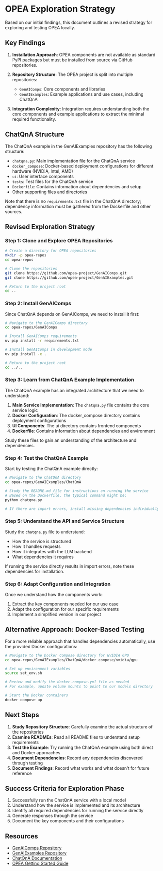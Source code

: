 # OPEA Exploration Strategy

Based on our initial findings, this document outlines a revised strategy for exploring and testing OPEA locally.

## Key Findings

1. **Installation Approach**: OPEA components are not available as standard PyPI packages but must be installed from source via GitHub repositories.

2. **Repository Structure**: The OPEA project is split into multiple repositories:
   - `GenAIComps`: Core components and libraries
   - `GenAIExamples`: Example applications and use cases, including ChatQnA

3. **Integration Complexity**: Integration requires understanding both the core components and example applications to extract the minimal required functionality.

## ChatQnA Structure

The ChatQnA example in the GenAIExamples repository has the following structure:

- `chatqna.py`: Main implementation file for the ChatQnA service
- `docker_compose`: Docker-based deployment configurations for different hardware (NVIDIA, Intel, AMD)
- `ui`: User interface components
- `tests`: Test files for the ChatQnA service
- `Dockerfile`: Contains information about dependencies and setup
- Other supporting files and directories

Note that there is no `requirements.txt` file in the ChatQnA directory; dependency information must be gathered from the Dockerfile and other sources.

## Revised Exploration Strategy

### Step 1: Clone and Explore OPEA Repositories

```bash
# Create a directory for OPEA repositories
mkdir -p opea-repos
cd opea-repos

# Clone the repositories
git clone https://github.com/opea-project/GenAIComps.git
git clone https://github.com/opea-project/GenAIExamples.git

# Return to the project root
cd ..
```

### Step 2: Install GenAIComps

Since ChatQnA depends on GenAIComps, we need to install it first:

```bash
# Navigate to the GenAIComps directory
cd opea-repos/GenAIComps

# Install GenAIComps requirements
uv pip install -r requirements.txt

# Install GenAIComps in development mode
uv pip install -e .

# Return to the project root
cd ../..
```

### Step 3: Learn from ChatQnA Example Implementation

The ChatQnA example has an integrated architecture that we need to understand:

1. **Main Service Implementation**: The `chatqna.py` file contains the core service logic
2. **Docker Configuration**: The docker_compose directory contains deployment configurations
3. **UI Components**: The ui directory contains frontend components
4. **Dockerfile**: Contains information about dependencies and environment

Study these files to gain an understanding of the architecture and dependencies.

### Step 4: Test the ChatQnA Example

Start by testing the ChatQnA example directly:

```bash
# Navigate to the ChatQnA directory
cd opea-repos/GenAIExamples/ChatQnA

# Study the README.md file for instructions on running the service
# Based on the Dockerfile, the typical command might be:
python chatqna.py

# If there are import errors, install missing dependencies individually
```

### Step 5: Understand the API and Service Structure

Study the `chatqna.py` file to understand:
- How the service is structured
- How it handles requests
- How it integrates with the LLM backend
- What dependencies it requires

If running the service directly results in import errors, note these dependencies for installation.

### Step 6: Adapt Configuration and Integration

Once we understand how the components work:

1. Extract the key components needed for our use case
2. Adapt the configuration for our specific requirements
3. Implement a simplified version in our project

## Alternative Approach: Docker-Based Testing

For a more reliable approach that handles dependencies automatically, use the provided Docker configurations:

```bash
# Navigate to the Docker Compose directory for NVIDIA GPU
cd opea-repos/GenAIExamples/ChatQnA/docker_compose/nvidia/gpu

# Set up environment variables
source set_env.sh

# Review and modify the docker-compose.yml file as needed
# For example, update volume mounts to point to our models directory

# Start the Docker containers
docker compose up
```

## Next Steps

1. **Study Repository Structure**: Carefully examine the actual structure of the repositories
2. **Examine READMEs**: Read all README files to understand setup requirements
3. **Test the Example**: Try running the ChatQnA example using both direct and Docker approaches
4. **Document Dependencies**: Record any dependencies discovered through testing
5. **Document Findings**: Record what works and what doesn't for future reference

## Success Criteria for Exploration Phase

1. Successfully run the ChatQnA service with a local model
2. Understand how the service is implemented and its architecture
3. Identify all required dependencies for running the service directly
4. Generate responses through the service
5. Document the key components and their configurations

## Resources

- [GenAIComps Repository](https://github.com/opea-project/GenAIComps)
- [GenAIExamples Repository](https://github.com/opea-project/GenAIExamples)
- [ChatQnA Documentation](https://opea-project.github.io/latest/tutorial/ChatQnA/ChatQnA_Guide.html)
- [OPEA Getting Started Guide](https://opea-project.github.io/latest/getting-started/README.html) 